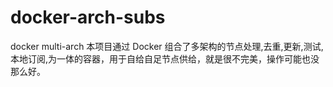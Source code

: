 # docker-arch-subs
docker multi-arch 本项目通过 Docker 组合了多架构的节点处理,去重,更新,测试,本地订阅,为一体的容器，用于自给自足节点供给，就是很不完美，操作可能也没那么好。
